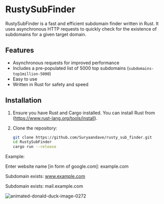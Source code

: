 # RustySubFinder

RustySubFinder is a fast and efficient subdomain finder written in Rust. It uses asynchronous HTTP requests to quickly check for the existence of subdomains for a given target domain.

## Features

- Asynchronous requests for improved performance
- Includes a pre-populated list of 5000 top subdomains (`subdomains-top1million-5000`)
- Easy to use
- Written in Rust for safety and speed

## Installation

1. Ensure you have Rust and Cargo installed. You can install Rust from (https://www.rust-lang.org/tools/install).

2. Clone the repository:

   ```sh
   git clone https://github.com/Suryaandave/rusty_sub_finder.git
   cd RustySubFinder
   cargo run --release

Example:

Enter website name [in form of google.com]: example.com

Subdomain exists: www.example.com

Subdomain exists: mail.example.com


![animated-donald-duck-image-0272](https://github.com/Suryaandave/rusty_sub_finder/assets/92649604/2cf24655-6373-4f84-9f38-458c100b6511)


